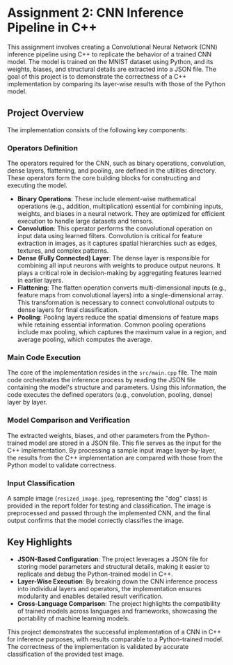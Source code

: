 # Assignment 2: CNN Inference Pipeline in C++

This assignment involves creating a Convolutional Neural Network (CNN) inference pipeline using C++ to replicate the behavior of a trained CNN model. The model is trained on the MNIST dataset using Python, and its weights, biases, and structural details are extracted into a JSON file. The goal of this project is to demonstrate the correctness of a C++ implementation by comparing its layer-wise results with those of the Python model.

## Project Overview

The implementation consists of the following key components:

### Operators Definition

The operators required for the CNN, such as binary operations, convolution, dense layers, flattening, and pooling, are defined in the utilities directory. These operators form the core building blocks for constructing and executing the model.

- **Binary Operations**: These include element-wise mathematical operations (e.g., addition, multiplication) essential for combining inputs, weights, and biases in a neural network. They are optimized for efficient execution to handle large datasets and tensors.
- **Convolution**: This operator performs the convolutional operation on input data using learned filters. Convolution is critical for feature extraction in images, as it captures spatial hierarchies such as edges, textures, and complex patterns.
- **Dense (Fully Connected) Layer**: The dense layer is responsible for combining all input neurons with weights to produce output neurons. It plays a critical role in decision-making by aggregating features learned in earlier layers.
- **Flattening**: The flatten operation converts multi-dimensional inputs (e.g., feature maps from convolutional layers) into a single-dimensional array. This transformation is necessary to connect convolutional outputs to dense layers for final classification.
- **Pooling**: Pooling layers reduce the spatial dimensions of feature maps while retaining essential information. Common pooling operations include max pooling, which captures the maximum value in a region, and average pooling, which computes the average.

### Main Code Execution

The core of the implementation resides in the `src/main.cpp` file. The main code orchestrates the inference process by reading the JSON file containing the model's structure and parameters. Using this information, the code executes the defined operators (e.g., convolution, pooling, dense) layer by layer.

### Model Comparison and Verification

The extracted weights, biases, and other parameters from the Python-trained model are stored in a JSON file. This file serves as the input for the C++ implementation. By processing a sample input image layer-by-layer, the results from the C++ implementation are compared with those from the Python model to validate correctness.

### Input Classification

A sample image (`resized_image.jpeg`, representing the "dog" class) is provided in the report folder for testing and classification. The image is preprocessed and passed through the implemented CNN, and the final output confirms that the model correctly classifies the image.

## Key Highlights

- **JSON-Based Configuration**: The project leverages a JSON file for storing model parameters and structural details, making it easier to replicate and debug the Python-trained model in C++.
- **Layer-Wise Execution**: By breaking down the CNN inference process into individual layers and operators, the implementation ensures modularity and enables detailed result verification.
- **Cross-Language Comparison**: The project highlights the compatibility of trained models across languages and frameworks, showcasing the portability of machine learning models.

This project demonstrates the successful implementation of a CNN in C++ for inference purposes, with results comparable to a Python-trained model. The correctness of the implementation is validated by accurate classification of the provided test image.